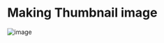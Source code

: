 # Making Thumbnail image
![image](https://user-images.githubusercontent.com/47666431/111150411-68edb500-85d1-11eb-9053-3ccc0e4f1213.png)
